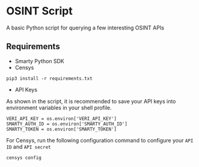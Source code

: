 # OSINT Script
A basic Python script for querying a few interesting
OSINT APIs

## Requirements
- Smarty Python SDK
- Censys
```
pip3 install -r requirements.txt
```
- API Keys

As shown in the script, it is recommended to 
save your API keys into environment variables in your shell profile.
```
VERI_API_KEY = os.environ['VERI_API_KEY']
SMARTY_AUTH_ID = os.environ['SMARTY_AUTH_ID']
SMARTY_TOKEN = os.environ['SMARTY_TOKEN']
```
For Censys, run the following configuration command to configure your `API ID` and `API secret`
```
censys config
```